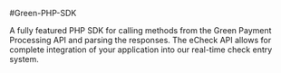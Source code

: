 #Green-PHP-SDK

A fully featured PHP SDK for calling methods from the Green Payment Processing API and parsing the responses. The eCheck API allows for complete integration of your application into our real-time check entry system.
